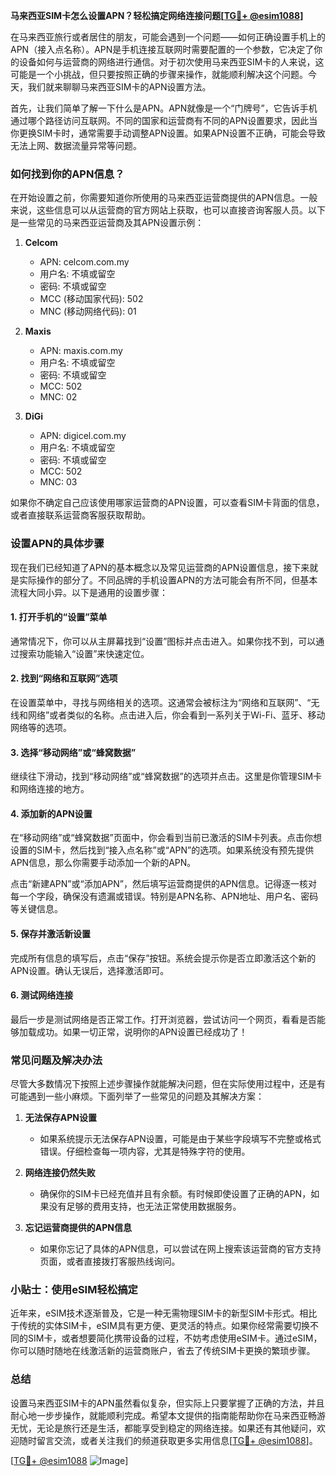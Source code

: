 **马来西亚SIM卡怎么设置APN？轻松搞定网络连接问题[[TG💪+ @esim1088](https://t.me/s/esim1088)]**

在马来西亚旅行或者居住的朋友，可能会遇到一个问题——如何正确设置手机上的APN（接入点名称）。APN是手机连接互联网时需要配置的一个参数，它决定了你的设备如何与运营商的网络进行通信。对于初次使用马来西亚SIM卡的人来说，这可能是一个小挑战，但只要按照正确的步骤来操作，就能顺利解决这个问题。今天，我们就来聊聊马来西亚SIM卡的APN设置方法。

首先，让我们简单了解一下什么是APN。APN就像是一个“门牌号”，它告诉手机通过哪个路径访问互联网。不同的国家和运营商有不同的APN设置要求，因此当你更换SIM卡时，通常需要手动调整APN设置。如果APN设置不正确，可能会导致无法上网、数据流量异常等问题。

### 如何找到你的APN信息？

在开始设置之前，你需要知道你所使用的马来西亚运营商提供的APN信息。一般来说，这些信息可以从运营商的官方网站上获取，也可以直接咨询客服人员。以下是一些常见的马来西亚运营商及其APN设置示例：

1. **Celcom**
   - APN: celcom.com.my
   - 用户名: 不填或留空
   - 密码: 不填或留空
   - MCC (移动国家代码): 502
   - MNC (移动网络代码): 01

2. **Maxis**
   - APN: maxis.com.my
   - 用户名: 不填或留空
   - 密码: 不填或留空
   - MCC: 502
   - MNC: 02

3. **DiGi**
   - APN: digicel.com.my
   - 用户名: 不填或留空
   - 密码: 不填或留空
   - MCC: 502
   - MNC: 03

如果你不确定自己应该使用哪家运营商的APN设置，可以查看SIM卡背面的信息，或者直接联系运营商客服获取帮助。

### 设置APN的具体步骤

现在我们已经知道了APN的基本概念以及常见运营商的APN设置信息，接下来就是实际操作的部分了。不同品牌的手机设置APN的方法可能会有所不同，但基本流程大同小异。以下是通用的设置步骤：

#### 1. 打开手机的“设置”菜单
通常情况下，你可以从主屏幕找到“设置”图标并点击进入。如果你找不到，可以通过搜索功能输入“设置”来快速定位。

#### 2. 找到“网络和互联网”选项
在设置菜单中，寻找与网络相关的选项。这通常会被标注为“网络和互联网”、“无线和网络”或者类似的名称。点击进入后，你会看到一系列关于Wi-Fi、蓝牙、移动网络等的选项。

#### 3. 选择“移动网络”或“蜂窝数据”
继续往下滑动，找到“移动网络”或“蜂窝数据”的选项并点击。这里是你管理SIM卡和网络连接的地方。

#### 4. 添加新的APN设置
在“移动网络”或“蜂窝数据”页面中，你会看到当前已激活的SIM卡列表。点击你想设置的SIM卡，然后找到“接入点名称”或“APN”的选项。如果系统没有预先提供APN信息，那么你需要手动添加一个新的APN。

点击“新建APN”或“添加APN”，然后填写运营商提供的APN信息。记得逐一核对每一个字段，确保没有遗漏或错误。特别是APN名称、APN地址、用户名、密码等关键信息。

#### 5. 保存并激活新设置
完成所有信息的填写后，点击“保存”按钮。系统会提示你是否立即激活这个新的APN设置。确认无误后，选择激活即可。

#### 6. 测试网络连接
最后一步是测试网络是否正常工作。打开浏览器，尝试访问一个网页，看看是否能够加载成功。如果一切正常，说明你的APN设置已经成功了！

### 常见问题及解决办法

尽管大多数情况下按照上述步骤操作就能解决问题，但在实际使用过程中，还是有可能遇到一些小麻烦。下面列举了一些常见的问题及其解决方案：

1. **无法保存APN设置**
   - 如果系统提示无法保存APN设置，可能是由于某些字段填写不完整或格式错误。仔细检查每一项内容，尤其是特殊字符的使用。

2. **网络连接仍然失败**
   - 确保你的SIM卡已经充值并且有余额。有时候即使设置了正确的APN，如果没有足够的费用支持，也无法正常使用数据服务。

3. **忘记运营商提供的APN信息**
   - 如果你忘记了具体的APN信息，可以尝试在网上搜索该运营商的官方支持页面，或者直接拨打客服热线询问。

### 小贴士：使用eSIM轻松搞定

近年来，eSIM技术逐渐普及，它是一种无需物理SIM卡的新型SIM卡形式。相比于传统的实体SIM卡，eSIM具有更方便、更灵活的特点。如果你经常需要切换不同的SIM卡，或者想要简化携带设备的过程，不妨考虑使用eSIM卡。通过eSIM，你可以随时随地在线激活新的运营商账户，省去了传统SIM卡更换的繁琐步骤。

### 总结

设置马来西亚SIM卡的APN虽然看似复杂，但实际上只要掌握了正确的方法，并且耐心地一步步操作，就能顺利完成。希望本文提供的指南能帮助你在马来西亚畅游无忧，无论是旅行还是生活，都能享受到稳定的网络连接。如果还有其他疑问，欢迎随时留言交流，或者关注我们的频道获取更多实用信息[[TG💪+ @esim1088](https://t.me/s/esim1088)]。

[[TG💪+ @esim1088](https://t.me/s/esim1088) ![Image](https://i.postimg.cc/4NQfJmqS/Snipaste-2025-05-13-00-14-12.png)]
